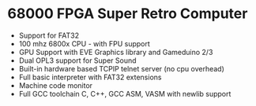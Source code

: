 # 68000 FPGA Super Retro Computer

- Support for FAT32
- 100 mhz 6800x CPU - with FPU support
- GPU Support with EVE Graphics library and Gameduino 2/3
- Dual OPL3 support for Super Sound
- Built-in hardware based TCPIP telnet server (no cpu overhead)
- Full basic interpreter with FAT32 extensions
- Machine code monitor
- Full GCC toolchain C, C++, GCC ASM, VASM with newlib support

